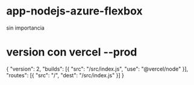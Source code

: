 # app-nodejs-azure-flexbox

sin importancia

# version con vercel --prod

{
"version": 2,
"builds": [{
"src": "/src/index.js",
"use": "@vercel/node"
}],
"routes": [{
"src": "/",
"dest": "/src/index.js"
}]
}
